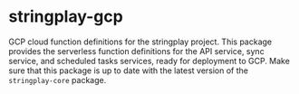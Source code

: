 # stringplay-gcp

GCP cloud function definitions for the stringplay project. This package provides the serverless function definitions for the API service, sync service, and scheduled tasks services, ready for deployment to GCP. Make sure that this package is up to date with the latest version of the `stringplay-core` package.